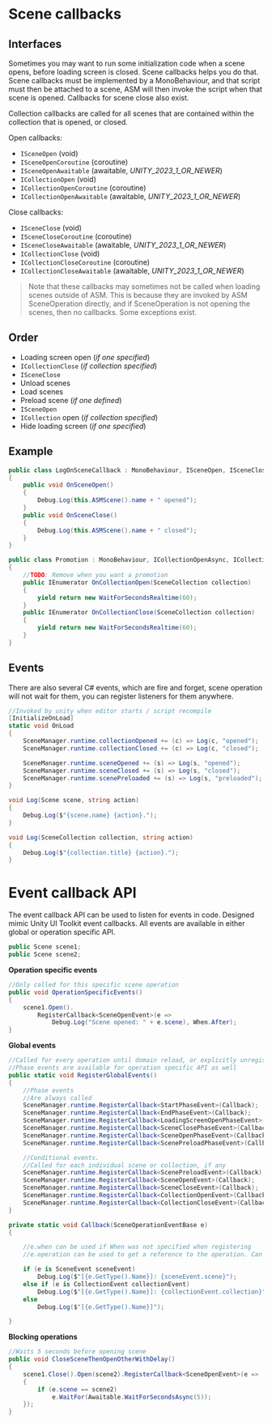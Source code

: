 # Scene callbacks

## Interfaces

Sometimes you may want to run some initialization code when a scene opens, before loading screen is closed. Scene callbacks helps you do that. Scene callbacks must be implemented by a MonoBehaviour, and that script must then be attached to a scene, ASM will then invoke the script when that scene is opened. Callbacks for scene close also exist.

Collection callbacks are called for all scenes that are contained within the collection that is opened, or closed.

Open callbacks:

* `ISceneOpen` (void)
* `ISceneOpenCoroutine` (coroutine)
* `ISceneOpenAwaitable` (awaitable, *UNITY_2023_1_OR_NEWER*)
* `ICollectionOpen` (void)
* `ICollectionOpenCoroutine` (coroutine)
* `ICollectionOpenAwaitable` (awaitable, *UNITY_2023_1_OR_NEWER*)

Close callbacks:

* `ISceneClose` (void)
* `ISceneCloseCoroutine` (coroutine)
* `ISceneCloseAwaitable` (awaitable, *UNITY_2023_1_OR_NEWER*)
* `ICollectionClose` (void)
* `ICollectionCloseCoroutine` (coroutine)
* `ICollectionCloseAwaitable` (awaitable, *UNITY_2023_1_OR_NEWER*)

> Note that these callbacks may sometimes not be called when loading scenes outside of ASM. This is because they are invoked by ASM SceneOperation directly, and if SceneOperation is not opening the scenes, then no callbacks. Some exceptions exist.

## Order

* Loading screen open (_if one specified_)
* `ICollectionClose` (_if collection specified_)
* `ISceneClose`
* Unload scenes
* Load scenes
* Preload scene (_if one defined_)
* `ISceneOpen`
* `ICollection` open (_if collection specified_)
* Hide loading screen (_if one specified_)

## Example

```csharp
public class LogOnSceneCallback : MonoBehaviour, ISceneOpen, ISceneClose
{
    public void OnSceneOpen()
    {
        Debug.Log(this.ASMScene().name + " opened");
    }
    public void OnSceneClose()
    {
        Debug.Log(this.ASMScene().name + " closed");
    }
}

public class Promotion : MonoBehaviour, ICollectionOpenAsync, ICollectionCloseAsync
{
    //TODO: Remove when you want a promotion
    public IEnumerator OnCollectionOpen(SceneCollection collection)
    {
        yield return new WaitForSecondsRealtime(60);
    }
    public IEnumerator OnCollectionClose(SceneCollection collection)
    {
        yield return new WaitForSecondsRealtime(60);
    }
}
```

## Events

There are also several C# events, which are fire and forget, scene operation will not wait for them, you can register listeners for them anywhere.

```csharp
//Invoked by unity when editor starts / script recompile
[InitializeOnLoad]
static void OnLoad
{
	SceneManager.runtime.collectionOpened += (c) => Log(c, "opened");
	SceneManager.runtime.collectionClosed += (c) => Log(c, "closed");

	SceneManager.runtime.sceneOpened += (s) => Log(s, "opened");
	SceneManager.runtime.sceneClosed += (s) => Log(s, "closed");
	SceneManager.runtime.scenePreloaded += (s) => Log(s, "preloaded");
}

void Log(Scene scene, string action)
{
	Debug.Log($"{scene.name} {action}.");
}

void Log(SceneCollection collection, string action)
{
	Debug.Log($"{collection.title} {action}.");
}
```

# Event callback API

The event callback API can be used to listen for events in code. Designed mimic Unity UI Toolkit event callbacks. All events are available in either global or operation specific API.

```csharp
public Scene scene1;
public Scene scene2;
```

**Operation specific events**

```csharp
//Only called for this specific scene operation
public void OperationSpecificEvents()
{
	scene1.Open().
		RegisterCallback<SceneOpenEvent>(e => 
			Debug.Log("Scene opened: " + e.scene), When.After);
}
```

**Global events**

```csharp
//Called for every operation until domain reload, or explicitly unregistered
//Phase events are available for operation specific API as well  
public static void RegisterGlobalEvents()
{
	//Phase events
	//Are always called
	SceneManager.runtime.RegisterCallback<StartPhaseEvent>(Callback);
	SceneManager.runtime.RegisterCallback<EndPhaseEvent>(Callback);
	SceneManager.runtime.RegisterCallback<LoadingScreenOpenPhaseEvent>(Callback);
	SceneManager.runtime.RegisterCallback<SceneClosePhaseEvent>(Callback);
	SceneManager.runtime.RegisterCallback<SceneOpenPhaseEvent>(Callback);
	SceneManager.runtime.RegisterCallback<ScenePreloadPhaseEvent>(Callback);

	//Conditional events.
	//Called for each individual scene or collection, if any
	SceneManager.runtime.RegisterCallback<ScenePreloadEvent>(Callback);
	SceneManager.runtime.RegisterCallback<SceneOpenEvent>(Callback);
	SceneManager.runtime.RegisterCallback<SceneCloseEvent>(Callback);
	SceneManager.runtime.RegisterCallback<CollectionOpenEvent>(Callback);
	SceneManager.runtime.RegisterCallback<CollectionCloseEvent>(Callback);
}

private static void Callback(SceneOperationEventBase e)
{

	//e.when can be used if When was not specified when registering
	//e.operation can be used to get a reference to the operation. Can sometimes be null depending on event.

	if (e is SceneEvent sceneEvent)
		Debug.Log($"[{e.GetType().Name}]: {sceneEvent.scene}");
	else if (e is CollectionEvent collectionEvent)
		Debug.Log($"[{e.GetType().Name}]: {collectionEvent.collection}");
	else
		Debug.Log($"[{e.GetType().Name}]");

}
```

**Blocking operations**

```csharp
//Waits 5 seconds before opening scene
public void CloseSceneThenOpenOtherWithDelay()
{
	scene1.Close().Open(scene2).RegisterCallback<SceneOpenEvent>(e =>
	{
		if (e.scene == scene2)
			e.WaitFor(Awaitable.WaitForSecondsAsync(5)); 
	});
}
```
